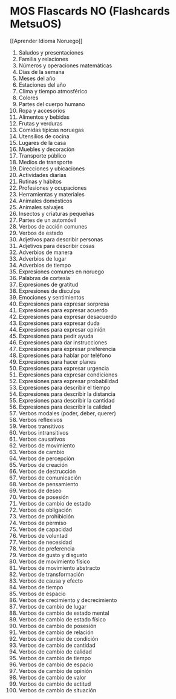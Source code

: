 # MOS Flascards NO (Flashcards MetsuOS)

[[Aprender Idioma Noruego]]

1. Saludos y presentaciones
2. Familia y relaciones
3. Números y operaciones matemáticas
4. Días de la semana
5. Meses del año
6. Estaciones del año
7. Clima y tiempo atmosférico
8. Colores
9. Partes del cuerpo humano
10. Ropa y accesorios
11. Alimentos y bebidas
12. Frutas y verduras
13. Comidas típicas noruegas
14. Utensilios de cocina
15. Lugares de la casa
16. Muebles y decoración
17. Transporte público
18. Medios de transporte
19. Direcciones y ubicaciones
20. Actividades diarias
21. Rutinas y hábitos
22. Profesiones y ocupaciones
23. Herramientas y materiales
24. Animales domésticos
25. Animales salvajes
26. Insectos y criaturas pequeñas
27. Partes de un automóvil
28. Verbos de acción comunes
29. Verbos de estado
30. Adjetivos para describir personas
31. Adjetivos para describir cosas
32. Adverbios de manera
33. Adverbios de lugar
34. Adverbios de tiempo
35. Expresiones comunes en noruego
36. Palabras de cortesía
37. Expresiones de gratitud
38. Expresiones de disculpa
39. Emociones y sentimientos
40. Expresiones para expresar sorpresa
41. Expresiones para expresar acuerdo
42. Expresiones para expresar desacuerdo
43. Expresiones para expresar duda
44. Expresiones para expresar opinión
45. Expresiones para pedir ayuda
46. Expresiones para dar instrucciones
47. Expresiones para expresar preferencia
48. Expresiones para hablar por teléfono
49. Expresiones para hacer planes
50. Expresiones para expresar urgencia
51. Expresiones para expresar condiciones
52. Expresiones para expresar probabilidad
53. Expresiones para describir el tiempo
54. Expresiones para describir la distancia
55. Expresiones para describir la cantidad
56. Expresiones para describir la calidad
57. Verbos modales (poder, deber, querer)
58. Verbos reflexivos
59. Verbos transitivos
60. Verbos intransitivos
61. Verbos causativos
62. Verbos de movimiento
63. Verbos de cambio
64. Verbos de percepción
65. Verbos de creación
66. Verbos de destrucción
67. Verbos de comunicación
68. Verbos de pensamiento
69. Verbos de deseo
70. Verbos de posesión
71. Verbos de cambio de estado
72. Verbos de obligación
73. Verbos de prohibición
74. Verbos de permiso
75. Verbos de capacidad
76. Verbos de voluntad
77. Verbos de necesidad
78. Verbos de preferencia
79. Verbos de gusto y disgusto
80. Verbos de movimiento físico
81. Verbos de movimiento abstracto
82. Verbos de transformación
83. Verbos de causa y efecto
84. Verbos de tiempo
85. Verbos de espacio
86. Verbos de crecimiento y decrecimiento
87. Verbos de cambio de lugar
88. Verbos de cambio de estado mental
89. Verbos de cambio de estado físico
90. Verbos de cambio de posesión
91. Verbos de cambio de relación
92. Verbos de cambio de condición
93. Verbos de cambio de cantidad
94. Verbos de cambio de calidad
95. Verbos de cambio de tiempo
96. Verbos de cambio de espacio
97. Verbos de cambio de opinión
98. Verbos de cambio de valor
99. Verbos de cambio de actitud
100. Verbos de cambio de situación
